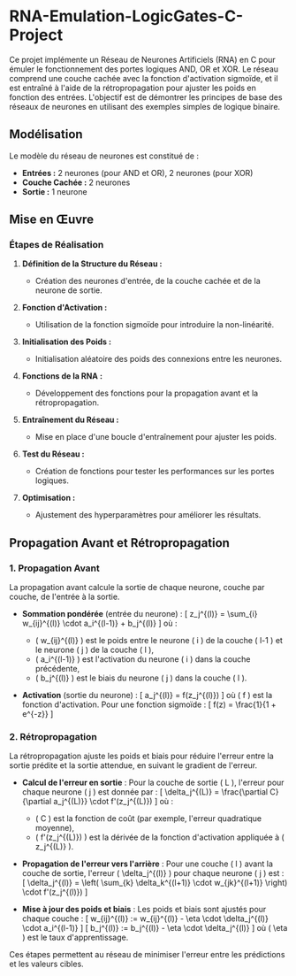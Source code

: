 # RNA-Emulation-LogicGates-C-Project

Ce projet implémente un Réseau de Neurones Artificiels (RNA) en C pour émuler le fonctionnement des portes logiques AND, OR et XOR. Le réseau comprend une couche cachée avec la fonction d'activation sigmoïde, et il est entraîné à l'aide de la rétropropagation pour ajuster les poids en fonction des entrées. L'objectif est de démontrer les principes de base des réseaux de neurones en utilisant des exemples simples de logique binaire.

## Modélisation

Le modèle du réseau de neurones est constitué de :

- **Entrées :** 2 neurones (pour AND et OR), 2 neurones (pour XOR)
- **Couche Cachée :** 2 neurones
- **Sortie :** 1 neurone

## Mise en Œuvre

### Étapes de Réalisation

1. **Définition de la Structure du Réseau :** 
   - Création des neurones d'entrée, de la couche cachée et de la neurone de sortie.

2. **Fonction d'Activation :**
   - Utilisation de la fonction sigmoïde pour introduire la non-linéarité.

3. **Initialisation des Poids :**
   - Initialisation aléatoire des poids des connexions entre les neurones.

4. **Fonctions de la RNA :**
   - Développement des fonctions pour la propagation avant et la rétropropagation.

5. **Entraînement du Réseau :**
   - Mise en place d'une boucle d'entraînement pour ajuster les poids.

6. **Test du Réseau :**
   - Création de fonctions pour tester les performances sur les portes logiques.

7. **Optimisation :**
   - Ajustement des hyperparamètres pour améliorer les résultats.


## Propagation Avant et Rétropropagation

### 1. Propagation Avant
La propagation avant calcule la sortie de chaque neurone, couche par couche, de l'entrée à la sortie.

- **Sommation pondérée** (entrée du neurone) :
  \[
  z_j^{(l)} = \sum_{i} w_{ij}^{(l)} \cdot a_i^{(l-1)} + b_j^{(l)}
  \]
  où :
  - \( w_{ij}^{(l)} \) est le poids entre le neurone \( i \) de la couche \( l-1 \) et le neurone \( j \) de la couche \( l \),
  - \( a_i^{(l-1)} \) est l'activation du neurone \( i \) dans la couche précédente,
  - \( b_j^{(l)} \) est le biais du neurone \( j \) dans la couche \( l \).

- **Activation** (sortie du neurone) :
  \[
  a_j^{(l)} = f(z_j^{(l)})
  \]
  où \( f \) est la fonction d'activation. Pour une fonction sigmoïde :
  \[
  f(z) = \frac{1}{1 + e^{-z}}
  \]

### 2. Rétropropagation
La rétropropagation ajuste les poids et biais pour réduire l'erreur entre la sortie prédite et la sortie attendue, en suivant le gradient de l'erreur.

- **Calcul de l'erreur en sortie** :
  Pour la couche de sortie \( L \), l'erreur pour chaque neurone \( j \) est donnée par :
  \[
  \delta_j^{(L)} = \frac{\partial C}{\partial a_j^{(L)}} \cdot f'(z_j^{(L)})
  \]
  où :
  - \( C \) est la fonction de coût (par exemple, l'erreur quadratique moyenne),
  - \( f'(z_j^{(L)}) \) est la dérivée de la fonction d'activation appliquée à \( z_j^{(L)} \).

- **Propagation de l'erreur vers l'arrière** :
  Pour une couche \( l \) avant la couche de sortie, l'erreur \( \delta_j^{(l)} \) pour chaque neurone \( j \) est :
  \[
  \delta_j^{(l)} = \left( \sum_{k} \delta_k^{(l+1)} \cdot w_{jk}^{(l+1)} \right) \cdot f'(z_j^{(l)})
  \]

- **Mise à jour des poids et biais** :
  Les poids et biais sont ajustés pour chaque couche :
  \[
  w_{ij}^{(l)} := w_{ij}^{(l)} - \eta \cdot \delta_j^{(l)} \cdot a_i^{(l-1)}
  \]
  \[
  b_j^{(l)} := b_j^{(l)} - \eta \cdot \delta_j^{(l)}
  \]
  où \( \eta \) est le taux d'apprentissage.

Ces étapes permettent au réseau de minimiser l'erreur entre les prédictions et les valeurs cibles.
